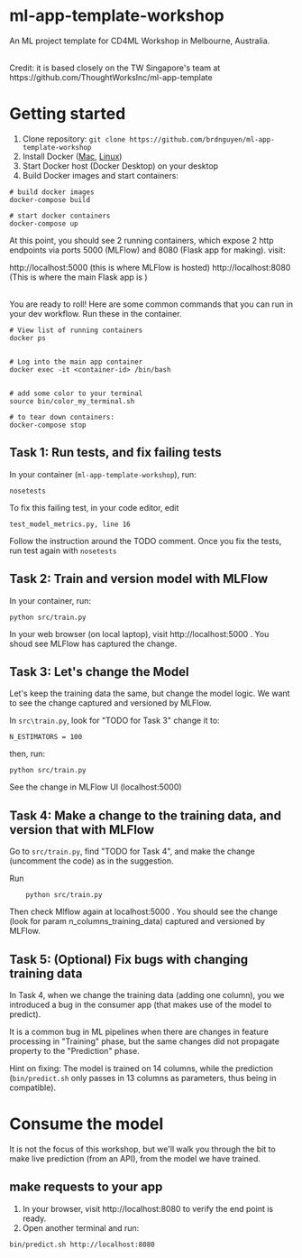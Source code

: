 # ml-app-template-workshop

An ML project template for CD4ML Workshop in Melbourne, Australia.

<br/>
Credit: it is based closely on the TW Singapore's team at https://github.com/ThoughtWorksInc/ml-app-template


# Getting started

1. Clone repository: `git clone https://github.com/brdnguyen/ml-app-template-workshop`
3. Install Docker ([Mac](https://docs.docker.com/docker-for-mac/install/), [Linux](https://docs.docker.com/install/linux/docker-ce/ubuntu/))
4. Start Docker host (Docker Desktop) on your desktop
5. Build Docker images and start containers:

```shell
# build docker images
docker-compose build

# start docker containers
docker-compose up

```

At this point, you should see 2 running containers, which expose 2 http endpoints via ports 5000 (MLFlow) and 8080 (Flask app for making). visit:

http://localhost:5000  (this is where MLFlow is hosted)
http://localhost:8080  (This is where the main Flask app is )


<br/>
You are ready to roll! Here are some common commands that you can run in your dev workflow. Run these in the container.


```shell
# View list of running containers
docker ps


# Log into the main app container
docker exec -it <container-id> /bin/bash


# add some color to your terminal
source bin/color_my_terminal.sh

# to tear down containers:
docker-compose stop
```


## Task 1: Run tests, and fix failing tests

In your container (`ml-app-template-workshop`), run:
```
nosetests
```

To fix this failing test, in your code editor, edit

`test_model_metrics.py, line 16`

Follow the instruction around the TODO comment. Once you fix the tests, run test again with `nosetests`


## Task 2: Train and version model with MLFlow

In your container, run:

```
python src/train.py
```

In your web browser (on local laptop), visit http://localhost:5000 . You shoud see MLFlow has captured the change.

## Task 3: Let's change the Model

Let's keep the training data the same, but change the model logic. We want to see the change captured and versioned by MLFlow.

In `src\train.py`, look for "TODO for Task 3" change it to:
```
N_ESTIMATORS = 100
```

then, run:

```
python src/train.py
```

See the change in MLFlow UI (localhost:5000)

## Task 4: Make a change to the training data, and version that with MLFlow

Go to `src/train.py`, find "TODO for Task 4", and make the change (uncomment the code) as in the suggestion.

Run
```
    python src/train.py
```

Then check Mlflow again at localhost:5000 . You should see the change (look for param n_columns_training_data) captured and versioned by MLFlow.


## Task 5: (Optional) Fix bugs with changing training data

In Task 4, when we change the training data (adding one column), you we introduced a bug
in the consumer app (that makes use of the model to predict).

It is a common bug in ML pipelines when there are changes in feature processing in "Training"
phase, but the same changes did not propagate property to the "Prediction" phase.

Hint on fixing: The model is trained on 14 columns, while the prediction (`bin/predict.sh` only passes in 13 columns as parameters, thus being in compatible).

# Consume the model

It is not the focus of this workshop, but we'll walk you through the bit to make live prediction (from an API), from the model we have trained.

## make requests to your app
1. In your browser, visit http://localhost:8080 to verify the end point is ready.
2. Open another terminal and run:
```
bin/predict.sh http://localhost:8080
```
